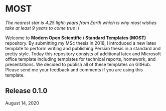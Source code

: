 # MOST
_The nearest star is 4.25 light-years from Earth which is why most wishes take at least 9 years to come true_ :)

Welcome to __Modern Open Scientific / Standard Templates (MOST)__ repository. By submitting my MSc thesis in 2018, I introduced a new latex template to perform writing and publishing Persian thesis in a standard and pretty style. 
Today this repository consists of additional latex and Microsoft office template including templates for technical reports, homework, and presentations. We decided to publish all of these templates on GitHub. 
Please send me your feedback and comments if you are using this template.  

## Release 0.1.0
August 14, 2020